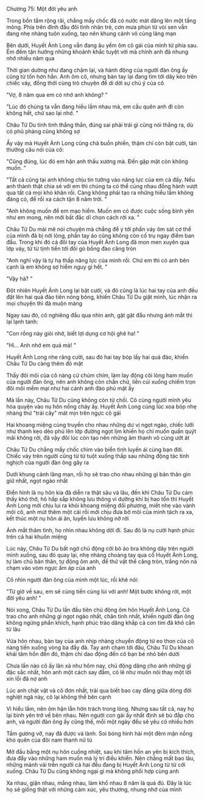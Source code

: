 




Chương 75: Một đời yêu anh

Trong bồn tắm rộng rãi, chẳng mấy chốc đã có nước mát dâng lên một tầng mỏng. Phía trên đỉnh đầu đôi tình nhân trẻ, cơn mưa phùn từ vòi sen vẫn đang nhẹ nhàng tuôn xuống, tạo nên khung cảnh vô cùng lãng mạn

Bên dưới, Huyết Ảnh Long vẫn đang âu yếm ôm cô gái của mình từ phía sau. Êm đềm tận hưởng những khoảnh khắc tuyệt vời mà chính anh đã nhung nhớ nhiều năm qua

Thời gian dường như đang chậm lại, và hành động của người đàn ông ấy cũng từ tốn hơn hẳn. Anh ôm cô, nhưng bàn tay lại đang tìm tới dây kéo trên chiếc váy, đồng thời cùng trò chuyện để di dời sự chú ý của cô

"Vợ, 8 năm qua em có nhớ anh không? "

"Lúc đó chúng ta vẫn đang hiểu lầm nhau mà, em cầu quên anh đi còn không hết, chứ sao lại nhớ. "

Châu Tử Du tính tình thẳng thắn, đúng sai phải trái gì cũng nói thẳng ra, dù có phũ phàng cũng không sợ

Ấy vậy mà Huyết Ảnh Long cũng chả buồn phiền, thậm chí còn bật cười, tán thưởng câu nói của cô:

"Cũng đúng, lúc đó em hận anh thấu xương mà. Đến gặp mặt còn không muốn. "

"Tất cả cũng tại anh không chịu tin tưởng vào năng lực của em cả đấy. Nếu anh thành thật chia sẻ với em thì chúng ta có thể cùng nhau đồng hành vượt qua tất cả mọi khó khăn rồi. Càng không phải tạo ra những hiểu lầm không đáng có, để rồi xa cách tận 8 năm trời. "

"Anh không muốn để em mạo hiểm. Muốn em có được cuộc sống bình yên như em mong, nên mới bất đắc dĩ chọn cách rời xa. "

Châu Tử Du mải mê nói chuyện mà chẳng để ý tới phần váy ôm sát cơ thể của mình đã bị nới lỏng, phần tay áo cũng không còn cố trụ ngay điểm ban đầu. Trong khi đó cả đôi tay của Huyết Ảnh Long đã mon men xuyên qua lớp váy, từ từ tịnh tiến tới đôi gò bồng đào căng tròn

"Anh nghĩ vậy là tự hạ thấp năng lực của mình rồi. Chứ em thì có anh bên cạnh là em không sợ hiểm nguy gì hết. "

"Vậy hả? "

Đột nhiên Huyết Ảnh Long lại bật cười, và đó cũng là lúc hai tay của anh đều đặt lên hai quả đào tiên nóng bỏng, khiến Châu Tử Du giật mình, lúc nhận ra mọi chuyện thì đã muộn màng

Ngay sau đó, cô nghiêng đầu qua nhìn anh, gật gật đầu nhưng ánh mắt thì lại lạnh tanh:

"Con rồng này giỏi nhờ, biết lợi dụng cơ hội ghê ha! "

"Hì... Anh nhớ em quá mà! "

Huyết Ảnh Long nhe răng cười, sau đó hai tay bóp lấy hai quả đào, khiến Châu Tử Du càng thêm đỏ mặt

Thấy đôi môi của cô nàng cứ chúm chím, làm lay động cõi lòng ham muốn của người đàn ông, nên anh không còn chần chừ, liền cúi xuống chiếm trọn đôi môi mềm mại như hai cánh anh đào phủ mật ấy

Mà lần này, Châu Tử Du cũng không còn từ chối. Cô cùng người mình yêu hòa quyện vào nụ hôn nồng cháy ấy. Huyết Ảnh Long cùng lúc xoa bóp nhẹ nhàng thứ "trái cây" mát mịn trên ngực cô gái

Hai khoang miệng cùng truyền cho nhau những dư vị ngọt ngào, chiếc lưỡi như thanh kẹo dẻo phủ lên lớp đường ngọt lịm khiến họ chỉ muốn quấn quýt mãi không rời, đã vậy đôi lúc còn tạo nên những âm thanh vô cùng ướt át

Châu Tử Du chẳng mấy chốc chìm vào biển tình luyến ái cùng bạn đời. Chiếc váy trên người cũng từ từ tuột xuống thấp sau những động tác tinh nghịch của người đàn ông gây ra

Dưới khung cảnh lãng mạn, rồi họ sẽ trao cho nhau những gì bản thân gìn giữ nhất, ngọt ngào nhất

Điển hình là nụ hôn kia đã diễn ra thật sâu và lâu, đến khi Châu Tử Du cảm thấy khó thở, hô hấp sắp không lưu thông vì dưỡng khí bị hao tổn thì Huyết Ảnh Long mới chịu lui ra khỏi khoang miệng đối phương, miết nhẹ vào vành môi cô, anh mút thêm một cái rồi mới chịu đưa bờ môi của mình tách ra xa, kết thúc một nụ hôn ái ân, luyến lưu không nỡ rời

Ánh mắt thâm tình, họ nhìn nhau không dời đi. Sau đó là nụ cười hạnh phúc trên cả hai khuôn miệng

Lúc này, Châu Tử Du bất ngờ chủ động cởi bỏ áo bra không dây trên người mình xuống, sau đó quay lại, nhẹ nhàng choàng tay qua cổ Huyết Ảnh Long, tự làm chủ bản thân, tự động ôm anh, để thứ vật thể căng tròn, trắng nõn nà chạm vào vòm ngực ấm áp của anh

Cô nhìn người đàn ông của mình một lúc, rồi khẽ nói:

"Từ giờ về sau, em sẽ cùng tiến cùng lùi với anh! Một bước không rời, một đời yêu anh! "

Nói xong, Châu Tử Du lần đầu tiên chủ động ôm hôn Huyết Ảnh Long. Cô trao cho anh những gì ngọt ngào nhất, chân tình nhất, khiến người đàn ông không ngừng phấn khích, hạnh phúc trào dâng khắp cả con tim đã khô cằn từ lâu

Vừa hôn nhau, bàn tay của anh nhịp nhàng chuyển động từ eo thon của cô nàng tiến xuống vòng ba đẩy đà. Tay anh chạm tới đâu, Châu Tử Du khoan khái tâm hồn đến đó, thậm chí dao động đến cô bạn bé nhỏ bên dưới

Chưa lần nào cô ấy lăn xả như hôm nay, chủ động dâng cho anh những gì đặc sắc nhất, hôn anh một cách say đắm, có lẽ như muốn nói thay một lời xin lỗi đã nợ anh

Lúc anh chật vật và cô đơn nhất, trải qua biết bao cay đắng giữa dòng đời nghiệt ngã này, cô lại không thể bên cạnh

Vì hiểu lầm, nên ôm hận lẫn hờn trách trong lòng. Nhưng sau tất cả, nay họ lại bình yên trở về bên nhau. Nên người con gái ấy nhất định sẽ bù đắp cho anh, và người đàn ông ấy cũng thế, mỗi một ngày đều sẽ yêu cô nhiều hơn

Tấm gương vỡ, nay đã được vá lành. Soi bóng hình hài một đêm mặn nồng khó quên của đôi nam thanh nữ tú

Mở đầu bằng một nụ hôn cuồng nhiệt, sau khi tâm hồn an yên bị kích thích, đưa đẩy vào những ham muốn mà lý trí điều khiển. Nên chẳng mất bao lâu, những mảnh vải trên người cả hai đều đang bị Huyết Ảnh Long từ từ cởi xuống. Châu Tử Du cũng không ngại gì mà không phối hợp cùng anh

Xa nhau, giận nhau, mắng nhau, làm khổ nhau 8 năm là quá đủ. Đây là lúc họ sẽ giống thật với những cảm xúc, yêu thương, nhung nhớ của mình




